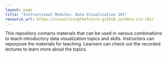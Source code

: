 ```yaml
---
layout: page
title: "Instructional Modules: Data Visualization 101"
resource_url: https://visualizingthefuture.github.io/data-viz-101/
---
```


This repository contains materials that can be used in various combinations to teach introductory data visualization topics and skills. Instructors can repurpose the materials for teaching. Learners can check out the recorded lectures to learn more about the topics.
